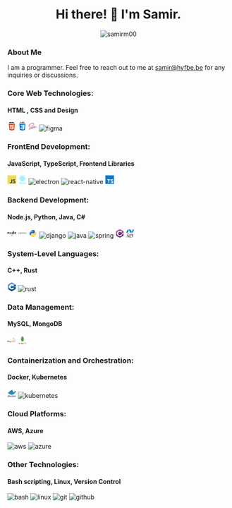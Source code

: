 <h1 align="center"> Hi there! 👋 I'm Samir.</h1>

<p align="center">
  <img src="https://komarev.com/ghpvc/?username=samirm00&label=Profile%20views&color=0e75b6&style=flat" alt="samirm00" />
</p>

### About Me

I am a programmer. Feel free to reach out to me at [samir@hyfbe.be](mailto:samir@hyfbe.be) for any inquiries or discussions.

### Core Web Technologies:

#### HTML , CSS and Design

<p align="left">
  <img src="https://raw.githubusercontent.com/devicons/devicon/master/icons/html5/html5-original-wordmark.svg" alt="html5" width="20" height="20"/>
  <img src="https://raw.githubusercontent.com/devicons/devicon/master/icons/css3/css3-original-wordmark.svg" alt="css3" width="20" height="20"/>
  <img src="https://raw.githubusercontent.com/devicons/devicon/master/icons/sass/sass-original.svg" alt="sass" width="20" height="20"/>
  <img src="https://www.vectorlogo.zone/logos/figma/figma-icon.svg" alt="figma" width="20" height="20"/>
</p>

### FrontEnd Development:

#### JavaScript, TypeScript, Frontend Libraries

<p align="left">
  <img src="https://raw.githubusercontent.com/devicons/devicon/master/icons/javascript/javascript-original.svg" alt="javascript" width="20" height="20"/>
  <img src="https://raw.githubusercontent.com/devicons/devicon/master/icons/react/react-original-wordmark.svg" alt="react" width="20" height="20"/>
  <img src="https://www.vectorlogo.zone/logos/electronjs/electronjs-icon.svg" alt="electron" width="20" height="20"/>
  <img src="https://www.vectorlogo.zone/logos/reactjs/reactjs-icon.svg" alt="react-native" width="20" height="20"/>
  <img src="https://raw.githubusercontent.com/devicons/devicon/master/icons/typescript/typescript-original.svg" alt="typescript" width="20" height="20"/>
</p>

### Backend Development:

#### Node.js, Python, Java, C#

<p align="left">
  <img src="https://raw.githubusercontent.com/devicons/devicon/master/icons/nodejs/nodejs-original-wordmark.svg" alt="nodejs" width="20" height="20"/>
  <img src="https://raw.githubusercontent.com/devicons/devicon/master/icons/express/express-original-wordmark.svg" alt="express" width="20" height="20"/>
  <img src="https://raw.githubusercontent.com/devicons/devicon/master/icons/python/python-original.svg" alt="python" width="20" height="20"/>
  <img src="https://cdn.worldvectorlogo.com/logos/django.svg" alt="django" width="20" height="20"/>
  <img src="https://www.vectorlogo.zone/logos/java/java-icon.svg" alt="java" width="20" height="20"/>
   <img src="https://www.vectorlogo.zone/logos/springio/springio-icon.svg" alt="spring" width="20" height="20"/>
  <img src="https://raw.githubusercontent.com/devicons/devicon/master/icons/csharp/csharp-original.svg" alt="csharp" width="20" height="20"/>
  <img src="https://raw.githubusercontent.com/devicons/devicon/master/icons/dot-net/dot-net-original-wordmark.svg" alt="dotnet" width="20" height="20"/>
</p>

### System-Level Languages:

#### C++, Rust

<p align="left">
  <img src="https://raw.githubusercontent.com/devicons/devicon/master/icons/cplusplus/cplusplus-original.svg" alt="c++" width="20" height="20"/>
  <img src="https://www.vectorlogo.zone/logos/rust-lang/rust-lang-icon.svg" alt="rust" width="20" height="20"/>
</p>

### Data Management:

#### MySQL, MongoDB

<p align="left">
  <img src="https://raw.githubusercontent.com/devicons/devicon/master/icons/mysql/mysql-original-wordmark.svg" alt="mysql" width="20" height="20"/>
  <img src="https://raw.githubusercontent.com/devicons/devicon/master/icons/mongodb/mongodb-original-wordmark.svg" alt="mongodb" width="20" height="20"/>
</p>

### Containerization and Orchestration:

#### Docker, Kubernetes

<p align="left">
  <img src="https://raw.githubusercontent.com/devicons/devicon/master/icons/docker/docker-original-wordmark.svg" alt="docker" width="20" height="20"/>
  <img src="https://www.vectorlogo.zone/logos/kubernetes/kubernetes-icon.svg" alt="kubernetes" width="20" height="20"/>
</p>

### Cloud Platforms:

#### AWS, Azure

<p align="left">
  <img src="https://www.vectorlogo.zone/logos/amazon_aws/amazon_aws-icon.svg" alt="aws" width="20" height="20"/>
  <img src="https://www.vectorlogo.zone/logos/microsoft_azure/microsoft_azure-icon.svg" alt="azure" width="20" height="20"/>
</p>

### Other Technologies:

#### Bash scripting, Linux, Version Control

<p align="left">
<img src="https://www.vectorlogo.zone/logos/gnu_bash/gnu_bash-icon.svg" alt="bash" width="20" height="20"/>
  <img src="https://www.vectorlogo.zone/logos/linux/linux-icon.svg" alt="linux" width="20" height="20"/>
  <img src="https://www.vectorlogo.zone/logos/git-scm/git-scm-icon.svg" alt="git" width="20" height="20"/>
  <img src="https://www.vectorlogo.zone/logos/github/github-icon.svg" alt="github" width="20" height="20"/>
</p>
